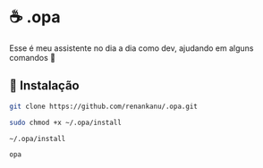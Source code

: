 # :coffee: .opa

Esse é meu assistente no dia a dia como dev, ajudando em alguns comandos :wrench:

## 🤖 Instalação

```bash
git clone https://github.com/renankanu/.opa.git
```

```bash
sudo chmod +x ~/.opa/install
```

```bash
~/.opa/install
```

```bash
opa
```
